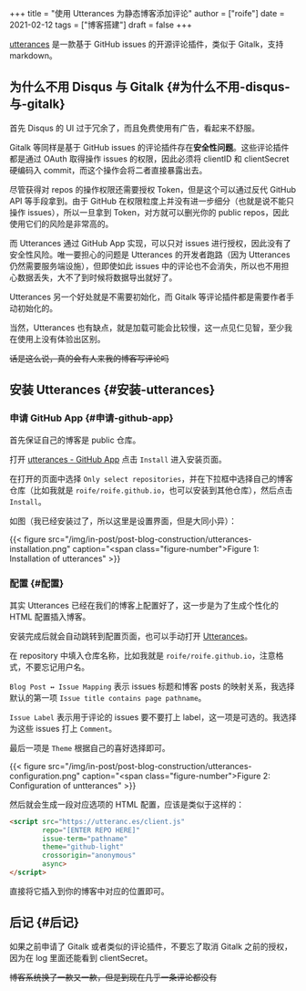 +++
title = "使用 Utterances 为静态博客添加评论"
author = ["roife"]
date = 2021-02-12
tags = ["博客搭建"]
draft = false
+++

[utterances](https://utteranc.es) 是一款基于 GitHub issues 的开源评论插件，类似于 Gitalk，支持 markdown。


## 为什么不用 Disqus 与 Gitalk {#为什么不用-disqus-与-gitalk}

首先 Disqus 的 UI 过于冗余了，而且免费使用有广告，看起来不舒服。

Gitalk 等同样是基于 GitHub issues 的评论插件存在**安全性问题**。这些评论插件都是通过 OAuth 取得操作 issues 的权限，因此必须将 clientID 和 clientSecret 硬编码入 commit，而这个操作会将二者直接暴露出去。

尽管获得对 repos 的操作权限还需要授权 Token，但是这个可以通过反代 GitHub API 等手段拿到。由于 GitHub 在权限粒度上并没有进一步细分（也就是说不能只操作 issues），所以一旦拿到 Token，对方就可以删光你的 public repos，因此使用它们的风险是非常高的。

而 Utterances 通过 GitHub App 实现，可以只对 issues 进行授权，因此没有了安全性风险。唯一要担心的问题是 Utterances 的开发者跑路（因为 Utterances 仍然需要服务端设施），但即使如此 issues 中的评论也不会消失，所以也不用担心数据丢失，大不了到时候将数据导出就好了。

Utterances 另一个好处就是不需要初始化，而 Gitalk 等评论插件都是需要作者手动初始化的。

当然，Utterances 也有缺点，就是加载可能会比较慢，这一点见仁见智，至少我在使用上没有体验出区别。

~~话是这么说，真的会有人来我的博客写评论吗~~


## 安装 Utterances {#安装-utterances}


### 申请 GitHub App {#申请-github-app}

首先保证自己的博客是 public 仓库。

打开 [utterances - GitHub App](https://github.com/apps/utterances) 点击 `Install` 进入安装页面。

在打开的页面中选择 `Only select repositories`，并在下拉框中选择自己的博客仓库（比如我就是 `roife/roife.github.io`，也可以安装到其他仓库），然后点击 `Install`。

如图（我已经安装过了，所以这里是设置界面，但是大同小异）：

{{< figure src="/img/in-post/post-blog-construction/utterances-installation.png" caption="<span class=\"figure-number\">Figure 1: </span>Installation of utterances" >}}


### 配置 {#配置}

其实 Utterances 已经在我们的博客上配置好了，这一步是为了生成个性化的 HTML 配置插入博客。

安装完成后就会自动跳转到配置页面，也可以手动打开 [Utterances](https://utteranc.es)。

在 repository 中填入仓库名称，比如我就是 `roife/roife.github.io`，注意格式，不要忘记用户名。

`Blog Post ↔️ Issue Mapping` 表示 issues 标题和博客 posts 的映射关系，我选择默认的第一项 `Issue title contains page pathname`。

`Issue Label` 表示用于评论的 issues 要不要打上 label，这一项是可选的。我选择为这些 issues 打上 `Comment`。

最后一项是 `Theme` 根据自己的喜好选择即可。

{{< figure src="/img/in-post/post-blog-construction/utterances-configuration.png" caption="<span class=\"figure-number\">Figure 2: </span>Configuration of untterances" >}}

然后就会生成一段对应选项的 HTML 配置，应该是类似于这样的：

```html
<script src="https://utteranc.es/client.js"
        repo="[ENTER REPO HERE]"
        issue-term="pathname"
        theme="github-light"
        crossorigin="anonymous"
        async>
</script>
```

直接将它插入到你的博客中对应的位置即可。


## 后记 {#后记}

如果之前申请了 Gitalk 或者类似的评论插件，不要忘了取消 Gitalk 之前的授权，因为在 log 里面还能看到 clientSecret。

~~博客系统换了一款又一款，但是到现在几乎一条评论都没有~~
